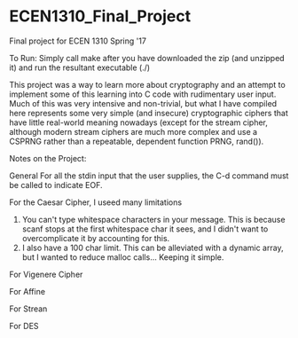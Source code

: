 # ECEN1310_Final_Project
Final project for ECEN 1310 Spring '17

To Run:
Simply call make after you have downloaded the zip (and unzipped it) and run the resultant executable (./)

This project was a way to learn more about cryptography and an attempt to implement some of this learning into C code with rudimentary user input. Much of this was very intensive and non-trivial, but what I have compiled here represents some very simple (and insecure) cryptographic ciphers that have little real-world meaning nowadays (except for the stream cipher, although modern stream ciphers are much more complex and use a CSPRNG rather than a repeatable, dependent function PRNG, rand()).

Notes on the Project:

General
  For all the stdin input that the user supplies, the C-d command must be called to indicate EOF.

For the Caesar Cipher, I useed many limitations
  1) You can't type whitespace characters in your message. This is because scanf stops at the first whitespace char it sees, and I didn't want to overcomplicate it by accounting for this.
  2) I also have a 100 char limit. This can be alleviated with a dynamic array, but I wanted to reduce malloc calls... Keeping it simple.
  
For Vigenere Cipher

For Affine

For Strean

For DES
